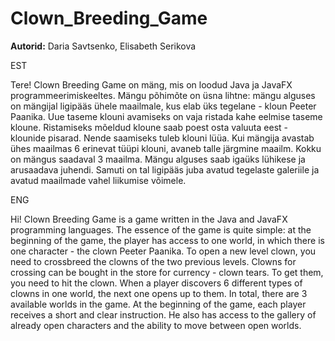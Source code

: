 # Clown_Breeding_Game

**Autorid:**
Daria Savtsenko, Elisabeth Serikova

EST

Tere! Clown Breeding Game on mäng, mis on loodud Java ja JavaFX programmeerimiskeeltes. Mängu põhimõte on üsna lihtne: mängu alguses on mängijal ligipääs ühele maailmale, kus elab üks tegelane - kloun Peeter Paanika. Uue taseme klouni avamiseks on vaja ristada kahe eelmise taseme kloune. Ristamiseks mõeldud kloune saab poest osta valuuta eest - klounide pisarad. Nende saamiseks tuleb klouni lüüa. Kui mängija avastab ühes maailmas 6 erinevat tüüpi klouni, avaneb talle järgmine maailm. Kokku on mängus saadaval 3 maailma. Mängu alguses saab igaüks lühikese ja arusaadava juhendi. Samuti on tal ligipääs juba avatud tegelaste galeriile ja avatud maailmade vahel liikumise võimele.

ENG

Hi! Clown Breeding Game is a game written in the Java and JavaFX programming languages. The essence of the game is quite simple: at the beginning of the game, the player has access to one world, in which there is one character - the clown Peeter Paanika. To open a new level clown, you need to crossbreed the clowns of the two previous levels. Clowns for crossing can be bought in the store for currency - clown tears. To get them, you need to hit the clown. When a player discovers 6 different types of clowns in one world, the next one opens up to them. In total, there are 3 available worlds in the game. At the beginning of the game, each player receives a short and clear instruction. He also has access to the gallery of already open characters and the ability to move between open worlds.
